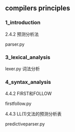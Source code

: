 ## compilers principles

### 1_introduction

2.4.2 预测分析法

parser.py

### 3_lexical_analysis

lexer.py 词法分析

### 4_syntax_analysis

4.4.2 FIRST和FOLLOW

firstfollow.py

4.4.3 LL(1)文法的预测分析表

predictiveparser.py